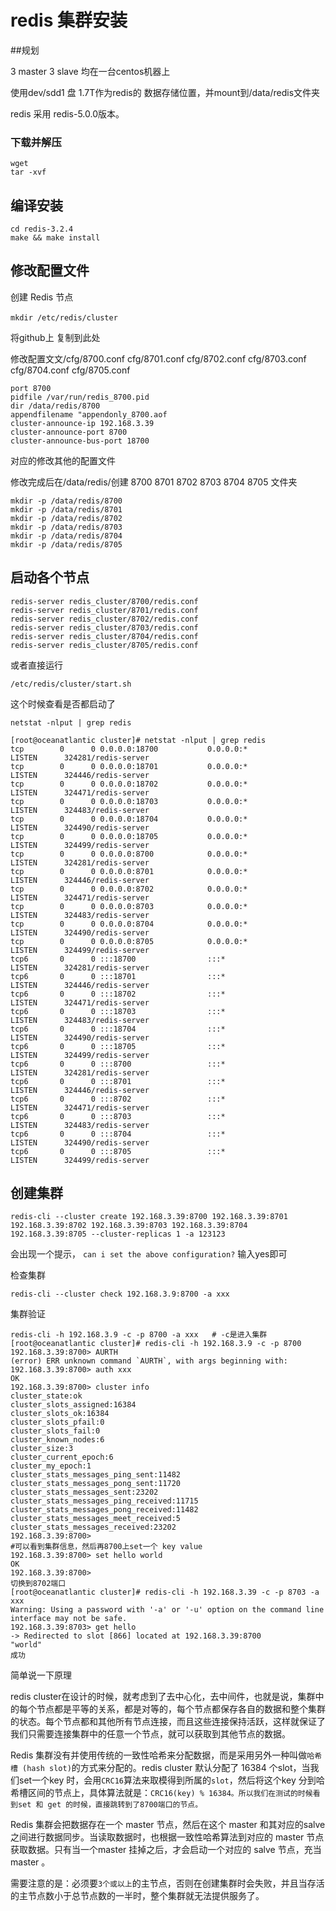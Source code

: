 # redis 集群安装

##规划

3 master 3 slave 均在一台centos机器上

使用dev/sdd1 盘  1.7T作为redis的 数据存储位置，并mount到/data/redis文件夹

redis 采用 redis-5.0.0版本。 

### 下载并解压 

```
wget 
tar -xvf 
```

## 编译安装 

```
cd redis-3.2.4
make && make install
```

## 修改配置文件

创建 Redis 节点 

```
mkdir /etc/redis/cluster　
```

将github上  复制到此处

修改配置文文/cfg/8700.conf cfg/8701.conf  cfg/8702.conf  cfg/8703.conf  cfg/8704.conf  cfg/8705.conf 

```
port 8700
pidfile /var/run/redis_8700.pid
dir /data/redis/8700
appendfilename "appendonly_8700.aof
cluster-announce-ip 192.168.3.39
cluster-announce-port 8700
cluster-announce-bus-port 18700
```

对应的修改其他的配置文件

修改完成后在/data/redis/创建 8700 8701 8702 8703 8704 8705 文件夹

```
mkdir -p /data/redis/8700
mkdir -p /data/redis/8701
mkdir -p /data/redis/8702
mkdir -p /data/redis/8703
mkdir -p /data/redis/8704
mkdir -p /data/redis/8705
```

 ## 启动各个节点

```
redis-server redis_cluster/8700/redis.conf
redis-server redis_cluster/8701/redis.conf
redis-server redis_cluster/8702/redis.conf
redis-server redis_cluster/8703/redis.conf
redis-server redis_cluster/8704/redis.conf
redis-server redis_cluster/8705/redis.conf
```

或者直接运行

```
/etc/redis/cluster/start.sh
```

这个时候查看是否都启动了

```
netstat -nlput | grep redis
```

```
[root@oceanatlantic cluster]# netstat -nlput | grep redis
tcp        0      0 0.0.0.0:18700           0.0.0.0:*               LISTEN      324281/redis-server 
tcp        0      0 0.0.0.0:18701           0.0.0.0:*               LISTEN      324446/redis-server 
tcp        0      0 0.0.0.0:18702           0.0.0.0:*               LISTEN      324471/redis-server 
tcp        0      0 0.0.0.0:18703           0.0.0.0:*               LISTEN      324483/redis-server 
tcp        0      0 0.0.0.0:18704           0.0.0.0:*               LISTEN      324490/redis-server 
tcp        0      0 0.0.0.0:18705           0.0.0.0:*               LISTEN      324499/redis-server 
tcp        0      0 0.0.0.0:8700            0.0.0.0:*               LISTEN      324281/redis-server 
tcp        0      0 0.0.0.0:8701            0.0.0.0:*               LISTEN      324446/redis-server 
tcp        0      0 0.0.0.0:8702            0.0.0.0:*               LISTEN      324471/redis-server 
tcp        0      0 0.0.0.0:8703            0.0.0.0:*               LISTEN      324483/redis-server 
tcp        0      0 0.0.0.0:8704            0.0.0.0:*               LISTEN      324490/redis-server 
tcp        0      0 0.0.0.0:8705            0.0.0.0:*               LISTEN      324499/redis-server 
tcp6       0      0 :::18700                :::*                    LISTEN      324281/redis-server 
tcp6       0      0 :::18701                :::*                    LISTEN      324446/redis-server 
tcp6       0      0 :::18702                :::*                    LISTEN      324471/redis-server 
tcp6       0      0 :::18703                :::*                    LISTEN      324483/redis-server 
tcp6       0      0 :::18704                :::*                    LISTEN      324490/redis-server 
tcp6       0      0 :::18705                :::*                    LISTEN      324499/redis-server 
tcp6       0      0 :::8700                 :::*                    LISTEN      324281/redis-server 
tcp6       0      0 :::8701                 :::*                    LISTEN      324446/redis-server 
tcp6       0      0 :::8702                 :::*                    LISTEN      324471/redis-server 
tcp6       0      0 :::8703                 :::*                    LISTEN      324483/redis-server 
tcp6       0      0 :::8704                 :::*                    LISTEN      324490/redis-server 
tcp6       0      0 :::8705                 :::*                    LISTEN      324499/redis-server 
```

## 创建集群 

```
redis-cli --cluster create 192.168.3.39:8700 192.168.3.39:8701 192.168.3.39:8702 192.168.3.39:8703 192.168.3.39:8704 192.168.3.39:8705 --cluster-replicas 1 -a 123123
```

会出现一个提示， `can i set the above configuration?` 输入yes即可

检查集群

```
redis-cli --cluster check 192.168.3.9:8700 -a xxx
```

集群验证 

```
redis-cli -h 192.168.3.9 -c -p 8700 -a xxx   # -c是进入集群
[root@oceanatlantic cluster]# redis-cli -h 192.168.3.9 -c -p 8700 
192.168.3.39:8700> AURTH
(error) ERR unknown command `AURTH`, with args beginning with: 
192.168.3.39:8700> auth xxx
OK
192.168.3.39:8700> cluster info
cluster_state:ok
cluster_slots_assigned:16384
cluster_slots_ok:16384
cluster_slots_pfail:0
cluster_slots_fail:0
cluster_known_nodes:6
cluster_size:3
cluster_current_epoch:6
cluster_my_epoch:1
cluster_stats_messages_ping_sent:11482
cluster_stats_messages_pong_sent:11720
cluster_stats_messages_sent:23202
cluster_stats_messages_ping_received:11715
cluster_stats_messages_pong_received:11482
cluster_stats_messages_meet_received:5
cluster_stats_messages_received:23202
192.168.3.39:8700> 
#可以看到集群信息，然后再8700上set一个 key value
192.168.3.39:8700> set hello world
OK
192.168.3.39:8700> 
切换到8702端口
[root@oceanatlantic cluster]# redis-cli -h 192.168.3.39 -c -p 8703 -a xxx
Warning: Using a password with '-a' or '-u' option on the command line interface may not be safe.
192.168.3.39:8703> get hello
-> Redirected to slot [866] located at 192.168.3.39:8700
"world"
成功
```

简单说一下原理

redis cluster在设计的时候，就考虑到了去中心化，去中间件，也就是说，集群中的每个节点都是平等的关系，都是对等的，每个节点都保存各自的数据和整个集群的状态。每个节点都和其他所有节点连接，而且这些连接保持活跃，这样就保证了我们只需要连接集群中的任意一个节点，就可以获取到其他节点的数据。

Redis 集群没有并使用传统的一致性哈希来分配数据，而是采用另外一种叫做`哈希槽 (hash slot)`的方式来分配的。redis cluster 默认分配了 16384 个slot，当我们set一个key 时，会用`CRC16`算法来取模得到所属的`slot`，然后将这个key 分到哈希槽区间的节点上，具体算法就是：`CRC16(key) % 16384。所以我们在测试的时候看到set 和 get 的时候，直接跳转到了8700端口的节点。`

Redis 集群会把数据存在一个 master 节点，然后在这个 master 和其对应的salve 之间进行数据同步。当读取数据时，也根据一致性哈希算法到对应的 master 节点获取数据。只有当一个master 挂掉之后，才会启动一个对应的 salve 节点，充当 master 。

需要注意的是：必须要`3个或以上`的主节点，否则在创建集群时会失败，并且当存活的主节点数小于总节点数的一半时，整个集群就无法提供服务了。



 